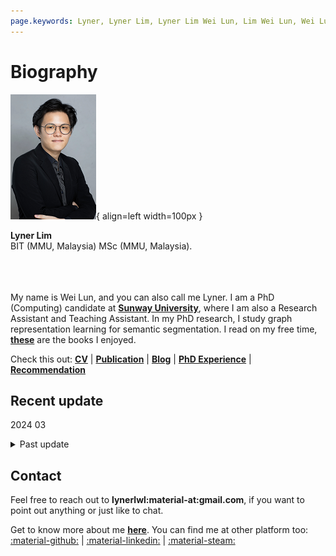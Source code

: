 ```yaml
---
page.keywords: Lyner, Lyner Lim, Lyner Lim Wei Lun, Lim Wei Lun, Wei Lun Lim
---
```


# Biography

![Profile](photo.png){ align=left width=100px } <p> **Lyner Lim** <br> BIT (MMU, Malaysia) MSc (MMU, Malaysia). <br>  <br> <br>  <br>  </p> 

My name is Wei Lun, and you can also call me Lyner. I am a PhD (Computing) candidate at [**Sunway University**](https://sunwayuniversity.edu.my/), where I am also a Research Assistant and Teaching Assistant. In my PhD research, I study graph representation learning for semantic segmentation. I read on my free time, [**these**](book.md) are the books I enjoyed.

Check this out: [**CV**](https://bit.ly/lyner-cv) | [**Publication**](publication.md) | [**Blog**](blog.md) | [**PhD Experience**](phd.md) | [**Recommendation**](recommended.md)

## Recent update

2024 03

<details>
<summary>Past update</summary>
2023 08 - A [conference paper](https://bit.ly/2023-08-icoco) that study the effect of Gaussian blurring on U-Net is accepted by ICOCO 2023. <br>
2023 04 - Passed Proposal Defence. <br>
2022 10 - A <a href="https://bit.ly/2022-12-icoco" target="_blank">conference paper</a> that compare the performance of U-Net and Mask-RCNN is accepted by ICOCO 2022. <br>
2022 01 - Started PhD (Computing) in Sunway University. <br>
2021 08 - A <a href="https://www.mdpi.com/2079-7737/10/9/853" target="_blank">journal paper</a> on bioinformatics is publised in Biology (2021). <br>
2021 05 - Start working as research assistant at Sunway University. <br>
2020 09 - A <a href="https://ieeexplore.ieee.org/document/9210093" target="_blank">journal paper</a> on data mining is publised in IEEE Access (2020).
</details>

## Contact

Feel free to reach out to **lynerlwl:material-at:gmail.com**, if you want to point out anything or just like to chat. 

Get to know more about me [**here**](about.md). You can find me at other platform too: 
[:material-github:](https://github.com/lynerlwl) | 
[:material-linkedin:](https://linkedin.com/in/lynerlwl) |
[:material-steam:](https://steamcommunity.com/id/lynerlwl)